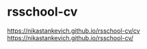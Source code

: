 # rsschool-cv
https://nikastankevich.github.io/rsschool-cv/cv
https://nikastankevich.github.io/rsschool-cv/